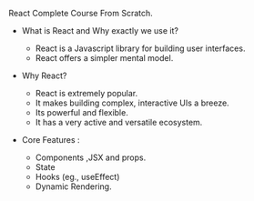 React Complete Course From Scratch.

* What is React and Why exactly we use it?
   - React is a Javascript library for building user interfaces.
   - React offers a simpler mental model.

* Why React?
  - React is extremely popular.
  - It makes building complex, interactive UIs a breeze.
  - Its powerful and flexible.
  - It has a very active and versatile ecosystem.

* Core Features : 
  - Components ,JSX and props.
  - State
  - Hooks (eg., useEffect)
  - Dynamic Rendering.
   
